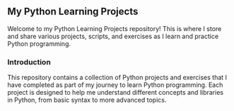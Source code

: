 <h2>My Python Learning Projects</h2>
Welcome to my Python Learning Projects repository! 
This is where I store and share various projects, scripts, and exercises as I learn and practice Python programming.

<h3>Introduction</h3>
This repository contains a collection of Python projects and exercises that I have completed as part of my journey to learn Python programming. 
Each project is designed to help me understand different concepts and libraries in Python, from basic syntax to more advanced topics.
